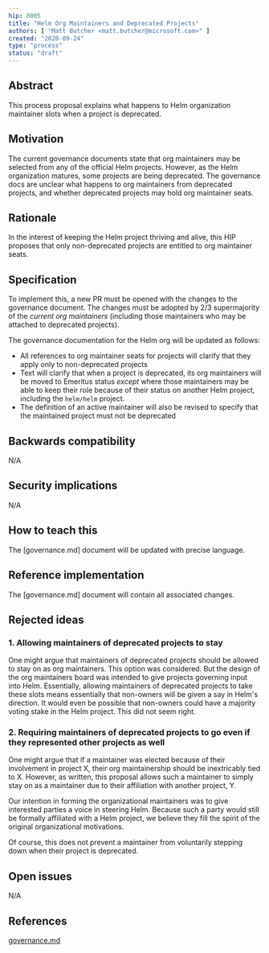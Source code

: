 ```yaml
---
hip: 0005
title: "Helm Org Maintainers and Deprecated Projects"
authors: [ "Matt Butcher <matt.butcher@microsoft.com>" ]
created: "2020-09-24"
type: "process"
status: "draft"
---
```


## Abstract

This process proposal explains what happens to Helm organization maintainer slots when
a project is deprecated.

## Motivation

The current governance documents state that org maintainers may be selected from any of
the official Helm projects. However, as the Helm organization matures, some projects are
being deprecated. The governance docs are unclear what happens to org maintainers from
deprecated projects, and whether deprecated projects may hold org maintainer seats.

## Rationale

In the interest of keeping the Helm project thriving and alive, this HIP proposes that
only non-deprecated projects are entitled to org maintainer seats.

## Specification
To implement this, a new PR must be opened with the changes to the governance document.
The changes must be adopted by 2/3 supermajority of the _current org maintainers_ 
(including those maintainers who may be attached to deprecated projects).

The governance documentation for the Helm org will be updated as follows:

- All references to org maintainer seats for projects will clarify that they apply only
  to non-deprecated projects
- Text will clarify that when a project is deprecated, its org maintainers will
  be moved to Emeritus status _except_ where those maintainers may be able to keep their
  role because of their status on another Helm project, including the `helm/helm` project.
- The definition of an active maintainer will also be revised to specify that the
  maintained project must not be deprecated

## Backwards compatibility

N/A

## Security implications

N/A

## How to teach this

The [governance.md] document will be updated with precise language.

## Reference implementation

The [governance.md] document will contain all associated changes.

## Rejected ideas

### 1. Allowing maintainers of deprecated projects to stay

One might argue that maintainers of deprecated projects should be allowed to stay on as
org maintainers. This option was considered. But the design of the org maintainers board
was intended to give projects governing input into Helm. Essentially, allowing
maintainers of deprecated projects to take these slots means essentially that
non-owners will be given a say in Helm's direction. It would even be possible that non-owners
could have a majority voting stake in the Helm project. This did not seem right.

### 2. Requiring maintainers of deprecated projects to go even if they represented other projects as well

One might argue that if a maintainer was elected because of their involvement in project
X, their org maintainership should be inextricably tied to X. However, as written, this
proposal allows such a maintainer to simply stay on as a maintainer due to their
affiliation with another project, Y.

Our intention in forming the organizational maintainers was to give interested parties
a voice in steering Helm. Because such a party would still be formally affiliated with a
Helm project, we believe they fill the spirit of the original organizational motivations.

Of course, this does not prevent a maintainer from voluntarily stepping down when their
project is deprecated.

## Open issues

N/A

## References

[governance.md](https://github.com/helm/community/blob/master/governance/governance.md)